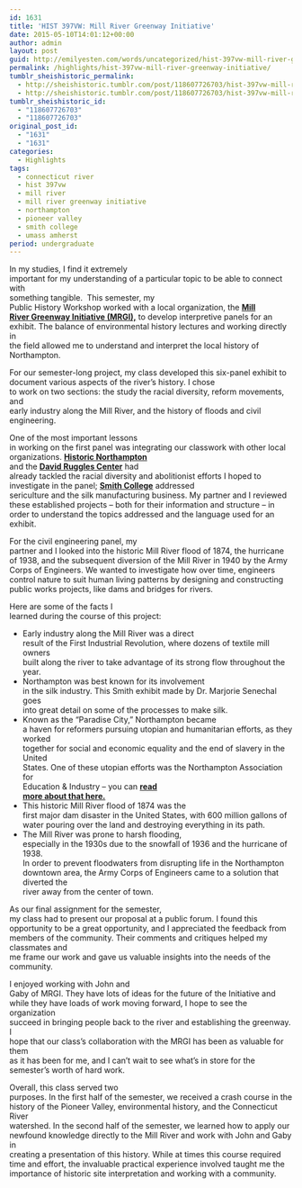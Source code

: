 ```yaml
---
id: 1631
title: 'HIST 397VW: Mill River Greenway Initiative'
date: 2015-05-10T14:01:12+00:00
author: admin
layout: post
guid: http://emilyesten.com/words/uncategorized/hist-397vw-mill-river-greenway-initiative/
permalink: /highlights/hist-397vw-mill-river-greenway-initiative/
tumblr_sheishistoric_permalink:
  - http://sheishistoric.tumblr.com/post/118607726703/hist-397vw-mill-river-greenway-initiative
  - http://sheishistoric.tumblr.com/post/118607726703/hist-397vw-mill-river-greenway-initiative
tumblr_sheishistoric_id:
  - "118607726703"
  - "118607726703"
original_post_id:
  - "1631"
  - "1631"
categories:
  - Highlights
tags:
  - connecticut river
  - hist 397vw
  - mill river
  - mill river greenway initiative
  - northampton
  - pioneer valley
  - smith college
  - umass amherst
period: undergraduate
---
```

In my studies, I find it extremely  
important for my understanding of a particular topic to be able to connect with  
something tangible.  This semester, my  
Public History Workshop worked with a local organization, the **<a href="http://millrivergreenway.org" target="_blank">Mill<br /> River Greenway Initiative (MRGI),</a>** to develop interpretive panels for an  
exhibit. The balance of environmental history lectures and working directly in  
the field allowed me to understand and interpret the local history of  
Northampton.  

<!-- more -->

For our semester-long project, my class developed this six-panel exhibit to document various aspects of the river’s history. I chose  
to work on two sections: the study the racial diversity, reform movements, and  
early industry along the Mill River, and the history of floods and civil  
engineering.

One of the most important lessons  
in working on the first panel was integrating our classwork with other local  
organizations. **<a href="http://www.historic-northampton.org/index.html" target="_blank">Historic Northampton</a>**  
and the **<a href="http://www.davidrugglescenter.org" target="_blank">David Ruggles Center</a>** had  
already tackled the racial diversity and abolitionist efforts I hoped to  
investigate in the panel; **<a href="http://www.smith.edu/hsc/silk/" target="_blank">Smith College</a>** addressed  
sericulture and the silk manufacturing business. My partner and I reviewed  
these established projects – both for their information and structure – in  
order to understand the topics addressed and the language used for an exhibit.

For the civil engineering panel, my  
partner and I looked into the historic Mill River flood of 1874, the hurricane  
of 1938, and the subsequent diversion of the Mill River in 1940 by the Army  
Corps of Engineers. We wanted to investigate how over time, engineers control nature to suit human living patterns by designing and constructing public works projects, like dams and bridges for rivers. 

Here are some of the facts I  
learned during the course of this project:

  * Early industry along the Mill River was a direct  
    result of the First Industrial Revolution, where dozens of textile mill owners  
    built along the river to take advantage of its strong flow throughout the year.
  * Northampton was best known for its involvement  
    in the silk industry. This Smith exhibit made by Dr. Marjorie Senechal goes  
    into great detail on some of the processes to make silk.
  * Known as the “Paradise City,” Northampton became  
    a haven for reformers pursuing utopian and humanitarian efforts, as they worked  
    together for social and economic equality and the end of slavery in the United  
    States. One of these utopian efforts was the Northampton Association for  
    Education & Industry – you can **<a href="http://www.historic-northampton.org/highlights/educationindustry.html" target="_blank">read<br /> more about that here.</a>**
  * This historic Mill River flood of 1874 was the  
    first major dam disaster in the United States, with 600 million gallons of  
    water pouring over the land and destroying everything in its path.
  * The Mill River was prone to harsh flooding,  
    especially in the 1930s due to the snowfall of 1936 and the hurricane of 1938.  
    In order to prevent floodwaters from disrupting life in the Northampton  
    downtown area, the Army Corps of Engineers came to a solution that diverted the  
    river away from the center of town.  

As our final assignment for the semester,  
my class had to present our proposal at a public forum. I found this  
opportunity to be a great opportunity, and I appreciated the feedback from  
members of the community. Their comments and critiques helped my classmates and  
me frame our work and gave us valuable insights into the needs of the  
community.

I enjoyed working with John and  
Gaby of MRGI. They have lots of ideas for the future of the Initiative and  
while they have loads of work moving forward, I hope to see the organization  
succeed in bringing people back to the river and establishing the greenway. I  
hope that our class’s collaboration with the MRGI has been as valuable for them  
as it has been for me, and I can’t wait to see what’s in store for the  
semester’s worth of hard work.

Overall, this class served two  
purposes. In the first half of the semester, we received a crash course in the  
history of the Pioneer Valley, environmental history, and the Connecticut River  
watershed. In the second half of the semester, we learned how to apply our  
newfound knowledge directly to the Mill River and work with John and Gaby in  
creating a presentation of this history. While at times this course required  
time and effort, the invaluable practical experience involved taught me the  
importance of historic site interpretation and working with a community.
